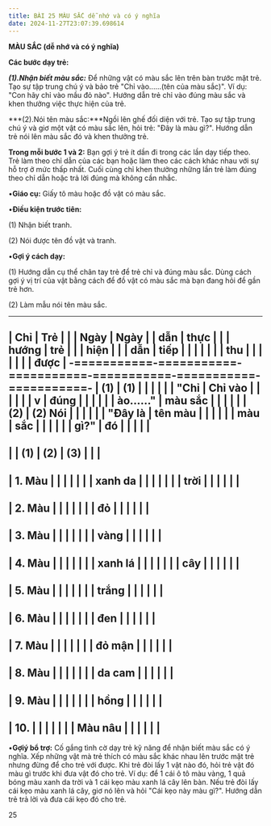 ```yaml
---
title: BÀI 25 MÀU SẮC dễ nhớ và có ý nghĩa
date: 2024-11-27T23:07:39.698614
---
```


**MÀU SẮC (dễ nhớ và có ý nghĩa)**

**Các bước dạy trẻ:**

***(1).Nhận biết màu sắc:*** Để những vật có màu sắc lên trên bàn
trước mặt trẻ. Tạo sự tập trung chú ý và bảo trẻ "Chỉ vào......(tên
của màu sắc)". Ví dụ: "Con hãy chỉ vào mầu đỏ nào". Hướng dẫn trẻ chỉ
vào đúng màu sắc và khen thưởng việc thực hiện của trẻ.

***(2).Nói tên màu sắc:***Ngồi lên ghế đối diện với trẻ. Tạo sự tập
trung chú ý và giơ một vật có màu sắc lên, hỏi trẻ: "Đây là màu gì?".
Hướng dẫn trẻ nói lên màu sắc đó và khen thưởng trẻ.

**Trong mỗi bước 1 và 2:** Bạn gợi ý trẻ ít dần đi trong các lần dạy
tiếp theo. Trẻ làm theo chỉ dẫn của các bạn hoặc làm theo các cách
khác nhau với sự hỗ trợ ở mức thấp nhất. Cuối cùng chỉ khen thưởng
những lần trẻ làm đúng theo chỉ dẫn hoặc trả lời đúng mà không cần
nhắc.

•**Giáo cụ:** Giấy tô màu hoặc đồ vật có màu sắc.

•**Điều kiện trước tiên:**

(1) Nhận biết tranh.

(2) Nói được tên đồ vật và tranh.

•**Gợi ý cách dạy:**

(1) Hướng dẫn cụ thể chân tay trẻ để trẻ chỉ và đúng màu sắc. Dùng
cách gợi ý vị trí của vật bằng cách để đồ vật có màu sắc mà bạn đang
hỏi để gần trẻ hơn.

(2) Làm mẫu nói tên màu sắc.

-------------------------------------------------------------------------
| **Chỉ     | **Trẻ     |           |           | **Ngày    | **Ngày  |
| dẫn**     | thực      |           |           | hướng     | trẻ     |
|           | hiện**    |           |           | dẫn**     | tiếp    |
|           |           |           |           |           | thu     |
|           |           |           |           |           | được**  |
-===========-===========-===========-===========-===========-===========-
| **(1)   | **(1)   |           |           |           |           |
| "Chỉ    | Chỉ vào |           |           |           |           |
| v       | đúng    |           |           |           |           |
| ào......" | màu sắc |           |           |           |           |
| (2)     | (2) Nói |           |           |           |           |
| "Đây là | tên màu |           |           |           |           |
| màu     | sắc     |           |           |           |           |
| gì?"**  | đó**    |           |           |           |           |
-------------------------------------------------------------------------
|           | **(1)**   | **(2)**   | **(3)**   |           |           |
-------------------------------------------------------------------------
| 1. Màu |           |           |           |           |           |
| xanh da |           |           |           |           |           |
| trời    |           |           |           |           |           |
-------------------------------------------------------------------------
| 2. Màu |           |           |           |           |           |
| đỏ      |           |           |           |           |           |
-------------------------------------------------------------------------
| 3. Màu |           |           |           |           |           |
| vàng    |           |           |           |           |           |
-------------------------------------------------------------------------
| 4. Màu |           |           |           |           |           |
| xanh lá |           |           |           |           |           |
| cây     |           |           |           |           |           |
-------------------------------------------------------------------------
| 5. Màu |           |           |           |           |           |
| trắng   |           |           |           |           |           |
-------------------------------------------------------------------------
| 6. Màu |           |           |           |           |           |
| đen     |           |           |           |           |           |
-------------------------------------------------------------------------
| 7. Màu |           |           |           |           |           |
| đỏ mận  |           |           |           |           |           |
-------------------------------------------------------------------------
| 8. Màu |           |           |           |           |           |
| da cam  |           |           |           |           |           |
-------------------------------------------------------------------------
| 9. Màu |           |           |           |           |           |
| hồng    |           |           |           |           |           |
-------------------------------------------------------------------------
| 10.    |           |           |           |           |           |
| Màu nâu |           |           |           |           |           |
-------------------------------------------------------------------------

•**Gợiý bổ trợ:** Cố gắng tình cờ dạy trẻ kỹ năng để nhận biết màu sắc
có ý nghĩa. Xếp những vật mà trẻ thích có màu sắc khác nhau lên trước
mặt trẻ nhưng đừng để cho trẻ với được. Khi trẻ đòi lấy 1 vật nào đó,
hỏi trẻ vật đó màu gì trước khi đưa vật đó cho trẻ. Ví dụ: để 1 cái ô
tô màu vàng, 1 quả bóng màu xanh da trời và 1 cái kẹo màu xanh lá cây
lên bàn. Nếu trẻ đòi lấy cái kẹo màu xanh lá cây, giơ nó lên và hỏi
"Cái kẹo này màu gì?". Hướng dẫn trẻ trả lời và đưa cái kẹo đó cho
trẻ.

25

